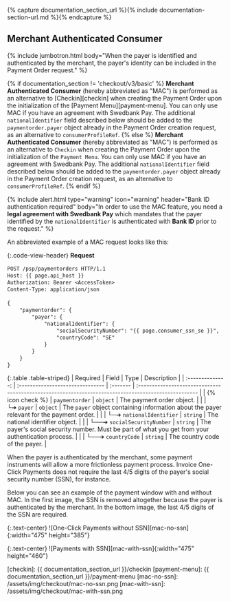 {% capture documentation_section_url %}{% include documentation-section-url.md %}{% endcapture %}

## Merchant Authenticated Consumer

{% include jumbotron.html body="When the payer is identified and
authenticated by the merchant, the payer's identity can be included in the
Payment Order request." %}

{% if documentation_section != 'checkout/v3/basic' %}
**Merchant Authenticated
Consumer** (hereby abbreviated as "MAC") is performed as an alternative to
[Checkin][checkin] when creating the Payment Order upon the initialization of
the [Payment Menu][payment-menu]. You can only use MAC if you have an agreement
with Swedbank Pay. The additional `nationalIdentifier` field described below
should be added to the `paymentorder.payer` object already in the Payment Order
creation request, as an alternative to `consumerProfileRef`.
{% else %}
**Merchant Authenticated Consumer** (hereby abbreviated as "MAC") is
performed as an alternative to `Checkin` when creating the Payment Order upon
the initialization of the `Payment Menu`. You can only use MAC if you have an
agreement with Swedbank Pay. The additional `nationalIdentifier` field described
below should be added to the `paymentorder.payer` object already in the Payment
Order creation request, as an alternative to `consumerProfileRef`.
{% endif %}

{% include alert.html type="warning" icon="warning" header="Bank ID
authentication required" body="In order to use the MAC feature, you
need a **legal agreement with Swedbank Pay** which mandates that the payer
identified by the `nationalIdentifier` is authenticated with **Bank ID** prior
to the request." %}

An abbreviated example of a MAC request looks like this:

{:.code-view-header}
**Request**

```http
POST /psp/paymentorders HTTP/1.1
Host: {{ page.api_host }}
Authorization: Bearer <AccessToken>
Content-Type: application/json

{
    "paymentorder": {
        "payer": {
            "nationalIdentifier": {
                "socialSecurityNumber": "{{ page.consumer_ssn_se }}",
                "countryCode": "SE"
            }
        }
    }
}
```

{:.table .table-striped}
|     Required     | Field                            | Type     | Description                                                                                          |
| :--------------: | :------------------------------- | :------- | :--------------------------------------------------------------------------------------------------- |
| {% icon check %} | `paymentorder`                   | `object` | The payment order object.                                                                            |
|                  | └➔&nbsp;`payer`                  | `object` | The `payer` object containing information about the payer relevant for the payment order.            |
|                  | └─➔&nbsp;`nationalIdentifier`    | `string` | The national identifier object.                                                                      |
|                  | └──➔&nbsp;`socialSecurityNumber` | `string` | The payer's social security number. Must be part of what you get from your authentication process. |
|                  | └──➔&nbsp;`countryCode`          | `string` | The country code of the payer.                                                                     |

When the payer is authenticated by the merchant, some payment instruments
will allow a more frictionless payment process. Invoice One-Click Payments does
not require the last 4/5 digits of the payer's social security number (SSN),
for instance.

Below you can see an example of the payment window with and without MAC. In the
first image, the SSN is removed altogether because the payer is authenticated by
the merchant. In the bottom image, the last 4/5 digits of the SSN are required.

{:.text-center}
![One-Click Payments without SSN][mac-no-ssn]{:width="475" height="385"}

{:.text-center}
![Payments with SSN][mac-with-ssn]{:width="475" height="460"}

[checkin]: {{ documentation_section_url }}/checkin
[payment-menu]: {{ documentation_section_url }}/payment-menu
[mac-no-ssn]: /assets/img/checkout/mac-no-ssn.png
[mac-with-ssn]: /assets/img/checkout/mac-with-ssn.png
